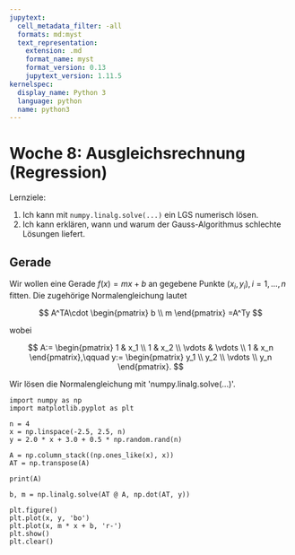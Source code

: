 ```yaml
---
jupytext:
  cell_metadata_filter: -all
  formats: md:myst
  text_representation:
    extension: .md
    format_name: myst
    format_version: 0.13
    jupytext_version: 1.11.5
kernelspec:
  display_name: Python 3
  language: python
  name: python3
---
```


# Woche 8: Ausgleichsrechnung (Regression)

Lernziele:

1. Ich kann mit `numpy.linalg.solve(...)` ein LGS numerisch lösen.
2. Ich kann erklären, wann und warum der Gauss-Algorithmus schlechte Lösungen liefert.

## Gerade

Wir wollen eine Gerade $f(x)=mx+b$ an gegebene Punkte $(x_i,y_i),i=1,\ldots,n$ fitten.
Die zugehörige Normalengleichung lautet

$$
A^TA\cdot
\begin{pmatrix}
    b \\
    m
\end{pmatrix}
=A^Ty
$$

wobei

$$
A:=
\begin{pmatrix}
    1 & x_1 \\
    1 & x_2 \\
    \vdots & \vdots \\
    1 & x_n
\end{pmatrix},\qquad
y:=
\begin{pmatrix}
    y_1 \\
    y_2 \\
    \vdots \\
    y_n
\end{pmatrix}.
$$

Wir lösen die Normalengleichung mit 'numpy.linalg.solve(...)'.

```{code-cell} ipython3
import numpy as np
import matplotlib.pyplot as plt

n = 4
x = np.linspace(-2.5, 2.5, n)
y = 2.0 * x + 3.0 + 0.5 * np.random.rand(n)

A = np.column_stack((np.ones_like(x), x))
AT = np.transpose(A)

print(A)

b, m = np.linalg.solve(AT @ A, np.dot(AT, y))

plt.figure()
plt.plot(x, y, 'bo')
plt.plot(x, m * x + b, 'r-')
plt.show()
plt.clear()
```